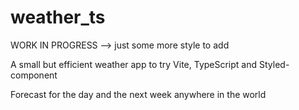 # weather_ts

WORK IN PROGRESS --> just some more style to add

A small but efficient weather app to try Vite, TypeScript and Styled-component

Forecast for the day and the next week anywhere in the world
